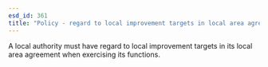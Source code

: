 ```yaml
---
esd_id: 361
title: "Policy - regard to local improvement targets in local area agreement"
---
```


A local authority must have regard to local improvement targets in its local area agreement when exercising its functions.

